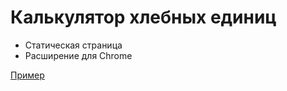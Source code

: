 # Калькулятор хлебных единиц

- Статическая страница
- Расширение для Chrome

[Пример](https://yadi.sk/i/DzSUrX5Z3TQSXU "BUC_demo")